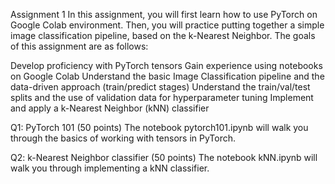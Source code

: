 Assignment 1
In this assignment, you will first learn how to use PyTorch on Google Colab environment. Then, you will practice putting together a simple image classification pipeline, based on the k-Nearest Neighbor. The goals of this assignment are as follows:

Develop proficiency with PyTorch tensors
Gain experience using notebooks on Google Colab
Understand the basic Image Classification pipeline and the data-driven approach (train/predict stages)
Understand the train/val/test splits and the use of validation data for hyperparameter tuning
Implement and apply a k-Nearest Neighbor (kNN) classifier

Q1: PyTorch 101 (50 points)
The notebook pytorch101.ipynb will walk you through the basics of working with tensors in PyTorch.

Q2: k-Nearest Neighbor classifier (50 points)
The notebook kNN.ipynb will walk you through implementing a kNN classifier.